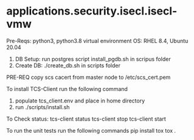 # applications.security.isecl.isecl-vmw

Pre-Reqs:
python3, python3.8 virtual environment
OS: RHEL 8.4, Ubuntu 20.04

1) DB Setup:
run postgres script install_pgdb.sh in scripus folder
2) Create DB: ./create_db.sh <db name> <db user> <db password> in scripts folder

PRE-REQ
copy scs cacert from master node to /etc/scs_cert.pem

To install TCS-Client run the following command
1) populate tcs_client.env and place in home directory
2) run ./scripts/install.sh

To Check status:
	tcs-client status
	tcs-client stop
	tcs-client start

To run the unit tests run the following commands 
pip install tox
tox .
